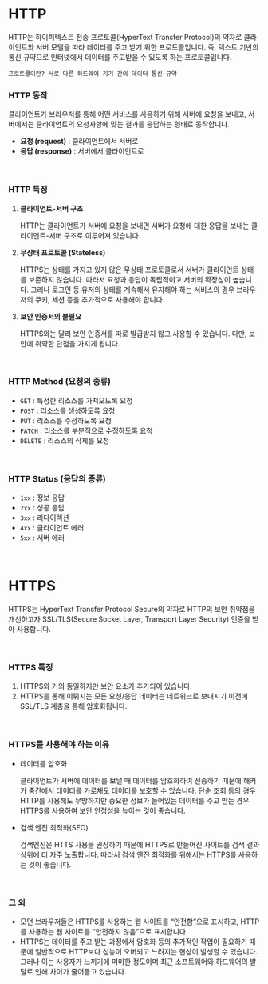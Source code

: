 # HTTP

HTTP는 하이퍼텍스트 전송 프로토콜(HyperText Transfer Protocol)의 약자로 클라이언트와 서버 모델을 따라 데이터를 주고 받기 위한 프로토콜입니다. 즉, 텍스트 기반의 통신 규약으로 인터넷에서 데이터를 주고받을 수 있도록 하는 프로토콜입니다.
<br />
```
프로토콜이란? 서로 다른 하드웨어 기기 간의 데이터 통신 규약
```

### HTTP 동작

클라이언트가 브라우저를 통해 어떤 서비스를 사용하기 위해 서버에 요청을 보내고,
서버에서는 클라이언트의 요청사항에 맞는 결과를 응답하는 형태로 동작합니다.

- **요청 (request)** : 클라이언트에서 서버로
- **응답 (response)** : 서버에서 클라이언트로

<br />

### HTTP 특징

1. **클라이언트-서버 구조**
    
    HTTP는 클라이언트가 서버에 요청을 보내면 서버가 요청에 대한 응답을 보내는 클라이언트-서버 구조로 이루어져 있습니다.
    
2. **무상태 프로토콜 (Stateless)**
    
    HTTPS는 상태를 가지고 있지 않은 무상태 프로토콜로서 서버가 클라이언트 상태를 보존하지 않습니다. 따라서 요청과 응답이 독립적이고 서버의 확장성이 높습니다. 그러나 로그인 등 유저의 상태를 계속해서 유지해야 하는 서비스의 경우 브라우저의 쿠키, 세션 등을 추가적으로 사용해야 합니다.
    
3. **보안 인증서의 불필요**
    
    HTTPS와는 달리 보안 인증서를 따로 발급받지 않고 사용할 수 있습니다. 다만, 보안에 취약한 단점을 가지게 됩니다.
    
<br />

### HTTP Method (요청의 종류)

- `GET` : 특정한 리소스를 가져오도록 요청
- `POST` : 리소스를 생성하도록 요청
- `PUT` : 리소스를 수정하도록 요청
- `PATCH` : 리소스를 부분적으로 수정하도록 요청
- `DELETE` : 리소스의 삭제를 요청
  
<br />

### HTTP Status (응답의 종류)

- `1xx` : 정보 응답
- `2xx` : 성공 응답
- `3xx` : 리다이렉션
- `4xx` : 클라이언트 에러
- `5xx` : 서버 에러

<br />
 
# HTTPS

HTTPS는 HyperText Transfer Protocol Secure의 약자로 HTTP의 보안 취약점을 개선하고자 SSL/TLS(Secure Socket Layer, Transport Layer Security) 인증을 받아 사용합니다.

<br />

### HTTPS 특징

1. HTTPS와 거의 동일하지만 보안 요소가 추가되어 있습니다.
2. HTTPS를 통해 이뤄지는 모든 요청/응답 데이터는 네트워크로 보내지기 이전에 SSL/TLS 계층을 통해 암호화됩니다.

<br />

### HTTPS를 사용해야 하는 이유

- 데이터를 암호화
    
    클라이언트가 서버에 데이터를 보낼 때 데이터를 암호화하여 전송하기 때문에 해커가 중간에서 데이터를 가로채도 데이터를 보호할 수 있습니다. 단순 조회 등의 경우 HTTP를 사용해도 무방하지만 중요한 정보가 들어있는 데이터를 주고 받는 경우 HTTPS를 사용하여 보안 안정성을 높이는 것이 좋습니다.
    
- 검색 엔진 최적화(SEO)
    
    검색엔진은 HTTS 사용을 권장하기 때문에 HTTPS로 만들어진 사이트를 검색 결과 상위에 더 자주 노출합니다. 따라서 검색 엔진 최적화를 위해서는 HTTPS를 사용하는 것이 좋습니다.
    
<br />

### 그 외

- 모던 브라우저들은 HTTPS를 사용하는 웹 사이트를 “안전함”으로 표시하고, HTTP를 사용하는 웹 사이트를 “안전하지 않음”으로 표시합니다.
- HTTPS는 데이터를 주고 받는 과정에서 암호화 등의 추가적인 작업이 필요하기 때문에 일반적으로 HTTP보다 성능이 오버되고 느려지는 현상이 발생할 수 있습니다. 그러나 이는 사용자가 느끼기에 미미한 정도이며 최근 소프트웨어와 하드웨어의 발달로 인해 차이가 줄어들고 있습니다.
